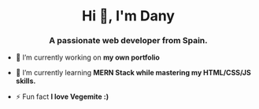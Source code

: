 <h1 align="center">Hi 👋, I'm Dany</h1>
<h3 align="center">A passionate web developer from Spain.</h3>

- 🔭 I’m currently working on **my own portfolio**

- 🌱 I’m currently learning **MERN Stack while mastering my HTML/CSS/JS skills.**

- ⚡ Fun fact **I love Vegemite :)**
